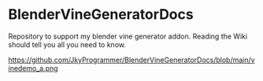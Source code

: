 # BlenderVineGeneratorDocs
Repository to support my blender vine generator addon. Reading the Wiki should tell you all you need to know.

https://github.com/JkyProgrammer/BlenderVineGeneratorDocs/blob/main/vinedemo_a.png

